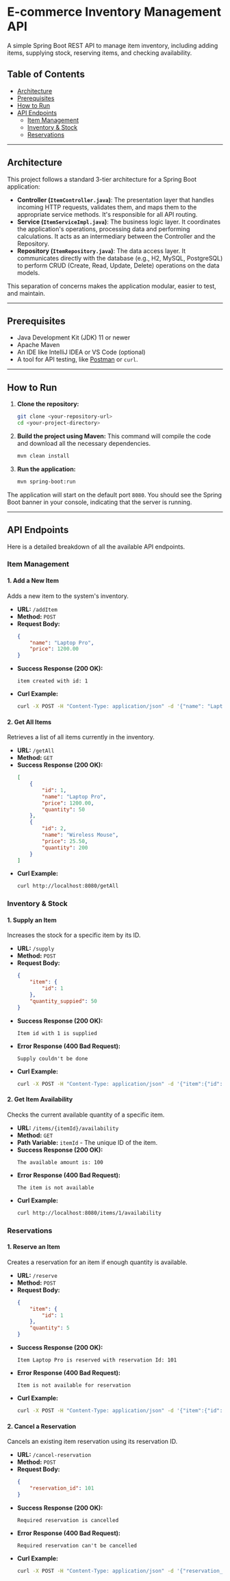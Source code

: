 # E-commerce Inventory Management API

A simple Spring Boot REST API to manage item inventory, including adding items, supplying stock, reserving items, and checking availability.

## Table of Contents
- [Architecture](#architecture)
- [Prerequisites](#prerequisites)
- [How to Run](#how-to-run)
- [API Endpoints](#api-endpoints)
    - [Item Management](#item-management)
    - [Inventory & Stock](#inventory--stock)
    - [Reservations](#reservations)

---

## Architecture

This project follows a standard 3-tier architecture for a Spring Boot application:

-   **Controller (`ItemController.java`)**: The presentation layer that handles incoming HTTP requests, validates them, and maps them to the appropriate service methods. It's responsible for all API routing.
-   **Service (`ItemServiceImpl.java`)**: The business logic layer. It coordinates the application's operations, processing data and performing calculations. It acts as an intermediary between the Controller and the Repository.
-   **Repository (`ItemRepository.java`)**: The data access layer. It communicates directly with the database (e.g., H2, MySQL, PostgreSQL) to perform CRUD (Create, Read, Update, Delete) operations on the data models.

This separation of concerns makes the application modular, easier to test, and maintain.

---

## Prerequisites

-   Java Development Kit (JDK) 11 or newer
-   Apache Maven
-   An IDE like IntelliJ IDEA or VS Code (optional)
-   A tool for API testing, like [Postman](https://www.postman.com/) or `curl`.

---

## How to Run

1.  **Clone the repository:**
    ```bash
    git clone <your-repository-url>
    cd <your-project-directory>
    ```

2.  **Build the project using Maven:**
    This command will compile the code and download all the necessary dependencies.
    ```bash
    mvn clean install
    ```

3.  **Run the application:**
    ```bash
    mvn spring-boot:run
    ```

The application will start on the default port `8080`. You should see the Spring Boot banner in your console, indicating that the server is running.

---

## API Endpoints

Here is a detailed breakdown of all the available API endpoints.

### Item Management

#### 1. Add a New Item
Adds a new item to the system's inventory.

-   **URL:** `/addItem`
-   **Method:** `POST`
-   **Request Body:**
    ```json
    {
        "name": "Laptop Pro",
        "price": 1200.00
    }
    ```
-   **Success Response (200 OK):**
    ```
    item created with id: 1
    ```
-   **Curl Example:**
    ```bash
    curl -X POST -H "Content-Type: application/json" -d '{"name": "Laptop Pro", "price": 1200.00}' http://localhost:8080/addItem
    ```

#### 2. Get All Items
Retrieves a list of all items currently in the inventory.

-   **URL:** `/getAll`
-   **Method:** `GET`
-   **Success Response (200 OK):**
    ```json
    [
        {
            "id": 1,
            "name": "Laptop Pro",
            "price": 1200.00,
            "quantity": 50
        },
        {
            "id": 2,
            "name": "Wireless Mouse",
            "price": 25.50,
            "quantity": 200
        }
    ]
    ```
-   **Curl Example:**
    ```bash
    curl http://localhost:8080/getAll
    ```

### Inventory & Stock

#### 1. Supply an Item
Increases the stock for a specific item by its ID.

-   **URL:** `/supply`
-   **Method:** `POST`
-   **Request Body:**
    ```json
    {
        "item": {
            "id": 1
        },
        "quantity_suppied": 50
    }
    ```
-   **Success Response (200 OK):**
    ```
    Item id with 1 is supplied
    ```
-   **Error Response (400 Bad Request):**
    ```
    Supply couldn't be done
    ```
-   **Curl Example:**
    ```bash
    curl -X POST -H "Content-Type: application/json" -d '{"item":{"id":1}, "quantity_suppied":50}' http://localhost:8080/supply
    ```

#### 2. Get Item Availability
Checks the current available quantity of a specific item.

-   **URL:** `/items/{itemId}/availability`
-   **Method:** `GET`
-   **Path Variable:** `itemId` - The unique ID of the item.
-   **Success Response (200 OK):**
    ```
    The available amount is: 100
    ```
-   **Error Response (400 Bad Request):**
    ```
    The item is not available
    ```
-   **Curl Example:**
    ```bash
    curl http://localhost:8080/items/1/availability
    ```

### Reservations

#### 1. Reserve an Item
Creates a reservation for an item if enough quantity is available.

-   **URL:** `/reserve`
-   **Method:** `POST`
-   **Request Body:**
    ```json
    {
        "item": {
            "id": 1
        },
        "quantity": 5
    }
    ```
-   **Success Response (200 OK):**
    ```
    Item Laptop Pro is reserved with reservation Id: 101
    ```
-   **Error Response (400 Bad Request):**
    ```
    Item is not available for reservation
    ```
-   **Curl Example:**
    ```bash
    curl -X POST -H "Content-Type: application/json" -d '{"item":{"id":1}, "quantity":5}' http://localhost:8080/reserve
    ```

#### 2. Cancel a Reservation
Cancels an existing item reservation using its reservation ID.

-   **URL:** `/cancel-reservation`
-   **Method:** `POST`
-   **Request Body:**
    ```json
    {
        "reservation_id": 101
    }
    ```
-   **Success Response (200 OK):**
    ```
    Required reservation is cancelled
    ```
-   **Error Response (400 Bad Request):**
    ```
    Required reservation can't be cancelled
    ```
-   **Curl Example:**
    ```bash
    curl -X POST -H "Content-Type: application/json" -d '{"reservation_id": 101}' http://localhost:8080/cancel-reservation
    ```